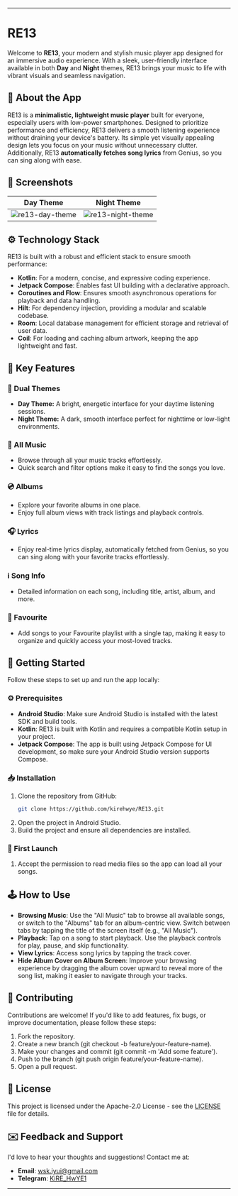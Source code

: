
---

# RE13 

Welcome to **RE13**, your modern and stylish music player app designed for an immersive audio experience. With a sleek, user-friendly interface available in both **Day** and **Night** themes, RE13 brings your music to life with vibrant visuals and seamless navigation. 

## 🧩 About the App 

RE13 is a **minimalistic, lightweight music player** built for everyone, especially users with low-power smartphones. Designed to prioritize performance and efficiency, RE13 delivers a smooth listening experience without draining your device's battery. Its simple yet visually appealing design lets you focus on your music without unnecessary clutter. Additionally, RE13 **automatically fetches song lyrics** from Genius, so you can sing along with ease.

## 📸 Screenshots 

| Day Theme | Night Theme |
|-----------|-------------|
| ![re13-day-theme](https://github.com/user-attachments/assets/04583de9-8c71-4d0f-af1a-9c83064c8b02) | ![re13-night-theme](https://github.com/user-attachments/assets/36860675-c259-4f28-8d5c-4d7da28aa10f) |

## ⚙️ Technology Stack 

RE13 is built with a robust and efficient stack to ensure smooth performance:

- **Kotlin**: For a modern, concise, and expressive coding experience.
- **Jetpack Compose**: Enables fast UI building with a declarative approach.
- **Coroutines and Flow**: Ensures smooth asynchronous operations for playback and data handling.
- **Hilt**: For dependency injection, providing a modular and scalable codebase.
- **Room**: Local database management for efficient storage and retrieval of user data.
- **Coil**: For loading and caching album artwork, keeping the app lightweight and fast.

## 🔑 Key Features 

### 🎨 Dual Themes
- **Day Theme:** A bright, energetic interface for your daytime listening sessions.
- **Night Theme:** A dark, smooth interface perfect for nighttime or low-light environments.

### 🎵 All Music
- Browse through all your music tracks effortlessly.
- Quick search and filter options make it easy to find the songs you love.

### 💿 Albums
- Explore your favorite albums in one place.
- Enjoy full album views with track listings and playback controls.

### 🎧 Lyrics
- Enjoy real-time lyrics display, automatically fetched from Genius, so you can sing along with your favorite tracks effortlessly.

### ℹ️ Song Info
- Detailed information on each song, including title, artist, album, and more.

### 💖 Favourite
- Add songs to your Favourite playlist with a single tap, making it easy to organize and quickly access your most-loved tracks.

## 🚀 Getting Started

Follow these steps to set up and run the app locally:

### ⚙️ Prerequisites

- **Android Studio**: Make sure Android Studio is installed with the latest SDK and build tools.
- **Kotlin**: RE13 is built with Kotlin and requires a compatible Kotlin setup in your project.
- **Jetpack Compose**: The app is built using Jetpack Compose for UI development, so make sure your Android Studio version supports Compose.

### 📥 Installation

1. Clone the repository from GitHub:
   ```bash
   git clone https://github.com/kirehwye/RE13.git
   ```
2. Open the project in Android Studio.
3. Build the project and ensure all dependencies are installed.

### 📲 First Launch

1. Accept the permission to read media files so the app can load all your songs.

## 🕹️ How to Use

- **Browsing Music**: Use the "All Music" tab to browse all available songs, or switch to the "Albums" tab for an album-centric view. Switch between tabs by tapping the title of the screen itself (e.g., "All Music").
- **Playback**: Tap on a song to start playback. Use the playback controls for play, pause, and skip functionality.
- **View Lyrics**: Access song lyrics by tapping the track cover.
- **Hide Album Cover on Album Screen**: Improve your browsing experience by dragging the album cover upward to reveal more of the song list, making it easier to navigate through your tracks.

## 🌟 Contributing

Contributions are welcome! If you'd like to add features, fix bugs, or improve documentation, please follow these steps:

1. Fork the repository.
2. Create a new branch (git checkout -b feature/your-feature-name).
3. Make your changes and commit (git commit -m 'Add some feature').
4. Push to the branch (git push origin feature/your-feature-name).
5. Open a pull request.

## 📂 License

This project is licensed under the Apache-2.0 License - see the [LICENSE](LICENSE) file for details.

## ✉️ Feedback and Support

I'd love to hear your thoughts and suggestions! Contact me at:

- **Email**: [wsk.iyui@gmail.com](mailto:wsk.iyui@gmail.com)
- **Telegram**: [KiRE_HwYE1](https://t.me/KiRE_HwYE1)

---
